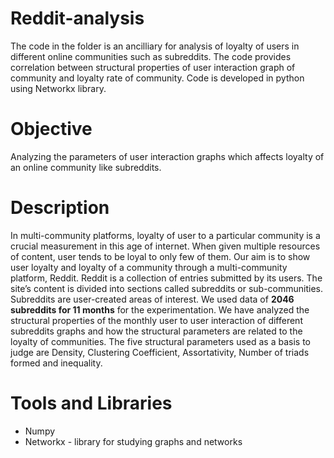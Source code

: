 # Reddit-analysis
The code in the folder is an ancilliary for analysis of loyalty of users in different online communities such as subreddits. The code provides correlation between structural properties of user interaction graph of community and loyalty rate of community. Code is developed in python using Networkx library.

# Objective
Analyzing the parameters of user interaction graphs which affects loyalty of an online community like subreddits. 

# Description
In multi-community platforms, loyalty of user to a particular community is a crucial measurement in this age of internet. When given multiple resources of content, user tends to be loyal to only few of them. Our aim is to show user loyalty and loyalty of a community through a multi-community platform, Reddit. Reddit is a collection of entries submitted by its users. The site’s content is divided into sections called subreddits or sub-communities. Subreddits are user-created areas of interest. We used data of **2046 subreddits
for 11 months** for the experimentation. We have analyzed the structural properties of the monthly user to user interaction of different subreddits graphs and how the structural parameters are related to the loyalty of communities. The five structural parameters used as a basis to judge are Density, Clustering Coefficient, Assortativity, Number of triads formed and inequality. 

# Tools and Libraries
* Numpy
* Networkx - library for studying graphs and networks
